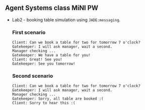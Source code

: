 ## Agent Systems class MiNI PW
* Lab2 - booking table simulation using `JADE:messaging`.

    ### First scenario
    ```
    Client: Can we book a table for two for tomorrow 7 o'clock?
    Gatekeeper: I will ask manager, wait a second.
    Manager checking ...
    Gatekeeper: We have a table for you!
    Client: Great! See you!
    Gatekeeper: See you tomorrow!
    ```

    ### Second scenario
    ```
    Client: Can we book a table for two for tomorrow 7 o'clock?
    Gatekeeper: I will ask manager, wait a second.
    Manager checking ...
    Gatekeeper: Sorry, all table are booked :(
    Client: Sorry to hear this :(
    ```
